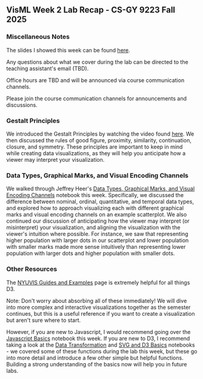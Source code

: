 ## VisML Week 2 Lab Recap - CS-GY 9223 Fall 2025

### Miscellaneous Notes 

The slides I showed this week can be found [here](https://docs.google.com/presentation/d/1GctkBVifnvFA93BYjQQSiqfV_DSiaxR92mhNlRWuxsY/edit?usp=sharing). 

Any questions about what we cover during the lab can be directed to the teaching assistant's email (TBD). 

Office hours are TBD and will be announced via course communication channels.

Please join the course communication channels for announcements and discussions. 

### Gestalt Principles

We introduced the Gestalt Principles by watching the video found [here](https://www.interaction-design.org/literature/topics/gestalt-principles). We then discussed the rules of good figure, proximity, similarity, continuation, closure, and symmetry. These principles are important to keep in mind while creating data visualizations, as they will help you anticipate how a viewer may interpret your visualization. 

### Data Types, Graphical Marks, and Visual Encoding Channels 

We walked through Jeffrey Heer's [Data Types, Graphical Marks, and Visual Encoding Channels](https://observablehq.com/@uwdata/data-types-graphical-marks-and-visual-encoding-channels) notebook this week. Specifically, we discussed the difference between nominal, ordinal, quantitative, and temporal data types, and explored how to approach visualizing each with different graphical marks and visual encoding channels on an example scatterplot. We also continued our discussion of anticipating how the viewer may interpret (or misinterpret) your visualization, and aligning the visualization with the viewer's intuition where possible. For instance, we saw that representing higher population with larger dots in our scatterplot and lower population with smaller marks made more sense intuitively than representing lower population with larger dots and higher population with smaller dots. 

### Other Resources 

The [NYUVIS Guides and Examples](https://observablehq.com/collection/@nyuvis/guides-and-examples) page is extremely helpful for all things D3. 

Note: Don't worry about absorbing all of these immediately! We will dive into more complex and interactive visualizations together as the semester continues, but this is a useful reference if you want to create a visualization but aren't sure where to start. 

However, if you are new to Javascript, I would recommend going over the [Javascript Basics](https://observablehq.com/@nyuvis/javascript-basics?collection=@nyuvis/guides-and-examples) notebook this week. If you are new to D3, I recommend taking a look at the [Data Transformation](https://observablehq.com/@nyuvis/data-transformation?collection=@nyuvis/guides-and-examples) and [SVG and D3 Basics](https://observablehq.com/@nyuvis/d3-introduction?collection=@nyuvis/guides-and-examples) notebooks - we covered some of these functions during the lab this week, but these go into more detail and introduce a few other simple but helpful functions. Building a strong understanding of the basics now will help you in future labs. 
